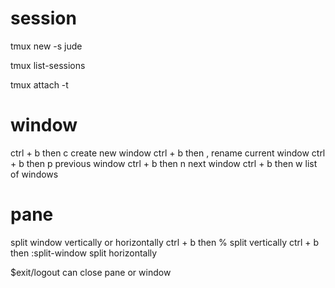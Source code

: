 # session

tmux new -s jude

tmux list-sessions

tmux attach -t <name>

# window

ctrl + b then c create new window
ctrl + b then , rename current window
ctrl + b then p previous window
ctrl + b then n next window
ctrl + b then w list of windows

# pane

split window vertically or horizontally
ctrl + b then % split vertically
ctrl + b then :split-window split horizontally

$exit/logout can close pane or window
